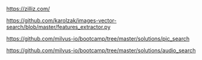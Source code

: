 https://zilliz.com/

https://github.com/karolzak/images-vector-search/blob/master/features_extractor.py

https://github.com/milvus-io/bootcamp/tree/master/solutions/pic_search

https://github.com/milvus-io/bootcamp/tree/master/solutions/audio_search